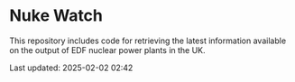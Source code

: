 # Nuke Watch

This repository includes code for retrieving the latest information available on the output of EDF nuclear power plants in the UK.

Last updated: 2025-02-02 02:42